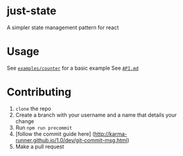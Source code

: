 # just-state
A simpler state management pattern for react

# Usage
See [`examples/counter`](./examples/counter) for a basic example
See [`API.md`](./docs/API.md)

# Contributing

1. `clone` the repo
2. Create a branch with your username and a name that details your change
3. Run `npm run precommit`
4. [follow the commit guide here] (http://karma-runner.github.io/1.0/dev/git-commit-msg.html)
4. Make a pull request
